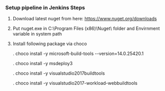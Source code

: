 ### Setup pipeline in Jenkins Steps

1. Download latest nuget from here: https://www.nuget.org/downloads
2. Put nuget.exe in C:\Program Files (x86)\Nuget\ folder and Envirnment variable in system path

3. Install following package via choco

    . choco install -y microsoft-build-tools --version=14.0.25420.1
    
    . choco install -y msdeploy3 
    
    . choco install -y visualstudio2017buildtools 
    
    . choco install -y visualstudio2017-workload-webbuildtools 
